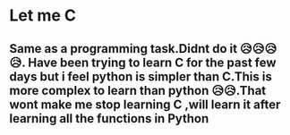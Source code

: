 
# Let me C

## Same as a programming task.Didnt do it 😥😥😥😥. Have been trying to learn C for the past few days but i feel python is simpler than C.This is more complex to learn than python 😥😥.That wont make me stop learning C ,will learn it after learning all the functions in Python
